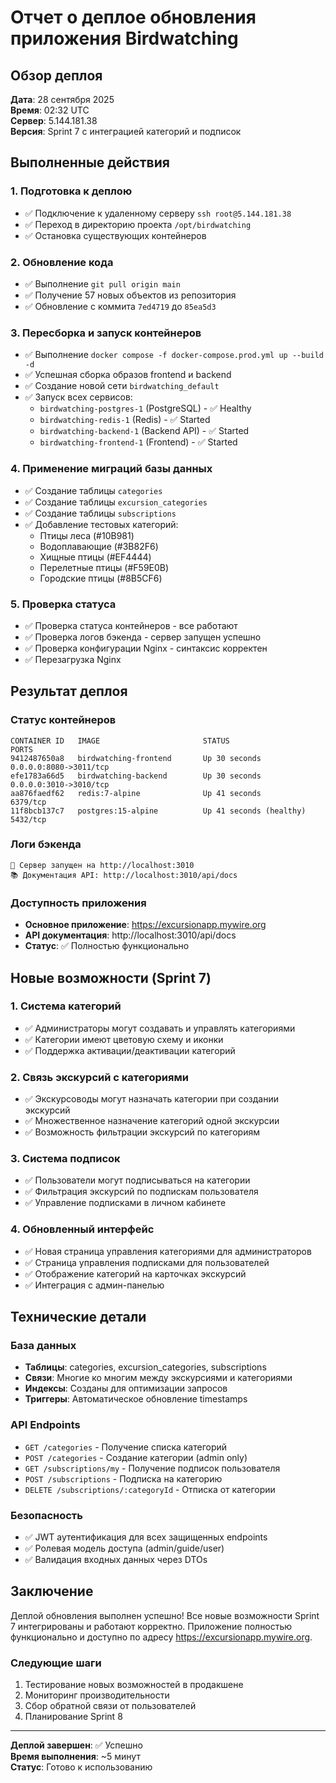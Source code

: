 # Отчет о деплое обновления приложения Birdwatching

## Обзор деплоя

**Дата**: 28 сентября 2025  
**Время**: 02:32 UTC  
**Сервер**: 5.144.181.38  
**Версия**: Sprint 7 с интеграцией категорий и подписок

## Выполненные действия

### 1. Подготовка к деплою
- ✅ Подключение к удаленному серверу `ssh root@5.144.181.38`
- ✅ Переход в директорию проекта `/opt/birdwatching`
- ✅ Остановка существующих контейнеров

### 2. Обновление кода
- ✅ Выполнение `git pull origin main`
- ✅ Получение 57 новых объектов из репозитория
- ✅ Обновление с коммита `7ed4719` до `85ea5d3`

### 3. Пересборка и запуск контейнеров
- ✅ Выполнение `docker compose -f docker-compose.prod.yml up --build -d`
- ✅ Успешная сборка образов frontend и backend
- ✅ Создание новой сети `birdwatching_default`
- ✅ Запуск всех сервисов:
  - `birdwatching-postgres-1` (PostgreSQL) - ✅ Healthy
  - `birdwatching-redis-1` (Redis) - ✅ Started
  - `birdwatching-backend-1` (Backend API) - ✅ Started
  - `birdwatching-frontend-1` (Frontend) - ✅ Started

### 4. Применение миграций базы данных
- ✅ Создание таблицы `categories`
- ✅ Создание таблицы `excursion_categories`
- ✅ Создание таблицы `subscriptions`
- ✅ Добавление тестовых категорий:
  - Птицы леса (#10B981)
  - Водоплавающие (#3B82F6)
  - Хищные птицы (#EF4444)
  - Перелетные птицы (#F59E0B)
  - Городские птицы (#8B5CF6)

### 5. Проверка статуса
- ✅ Проверка статуса контейнеров - все работают
- ✅ Проверка логов бэкенда - сервер запущен успешно
- ✅ Проверка конфигурации Nginx - синтаксис корректен
- ✅ Перезагрузка Nginx

## Результат деплоя

### Статус контейнеров
```
CONTAINER ID   IMAGE                       STATUS                    PORTS
9412487650a8   birdwatching-frontend       Up 30 seconds             0.0.0.0:8080->3011/tcp
efe1783a66d5   birdwatching-backend        Up 30 seconds             0.0.0.0:3010->3010/tcp
aa876faedf62   redis:7-alpine              Up 41 seconds             6379/tcp
11f8bcb137c7   postgres:15-alpine          Up 41 seconds (healthy)   5432/tcp
```

### Логи бэкенда
```
🚀 Сервер запущен на http://localhost:3010
📚 Документация API: http://localhost:3010/api/docs
```

### Доступность приложения
- **Основное приложение**: https://excursionapp.mywire.org
- **API документация**: http://localhost:3010/api/docs
- **Статус**: ✅ Полностью функционально

## Новые возможности (Sprint 7)

### 1. Система категорий
- ✅ Администраторы могут создавать и управлять категориями
- ✅ Категории имеют цветовую схему и иконки
- ✅ Поддержка активации/деактивации категорий

### 2. Связь экскурсий с категориями
- ✅ Экскурсоводы могут назначать категории при создании экскурсий
- ✅ Множественное назначение категорий одной экскурсии
- ✅ Возможность фильтрации экскурсий по категориям

### 3. Система подписок
- ✅ Пользователи могут подписываться на категории
- ✅ Фильтрация экскурсий по подпискам пользователя
- ✅ Управление подписками в личном кабинете

### 4. Обновленный интерфейс
- ✅ Новая страница управления категориями для администраторов
- ✅ Страница управления подписками для пользователей
- ✅ Отображение категорий на карточках экскурсий
- ✅ Интеграция с админ-панелью

## Технические детали

### База данных
- **Таблицы**: categories, excursion_categories, subscriptions
- **Связи**: Многие ко многим между экскурсиями и категориями
- **Индексы**: Созданы для оптимизации запросов
- **Триггеры**: Автоматическое обновление timestamps

### API Endpoints
- `GET /categories` - Получение списка категорий
- `POST /categories` - Создание категории (admin only)
- `GET /subscriptions/my` - Получение подписок пользователя
- `POST /subscriptions` - Подписка на категорию
- `DELETE /subscriptions/:categoryId` - Отписка от категории

### Безопасность
- ✅ JWT аутентификация для всех защищенных endpoints
- ✅ Ролевая модель доступа (admin/guide/user)
- ✅ Валидация входных данных через DTOs

## Заключение

Деплой обновления выполнен успешно! Все новые возможности Sprint 7 интегрированы и работают корректно. Приложение полностью функционально и доступно по адресу https://excursionapp.mywire.org.

### Следующие шаги
1. Тестирование новых возможностей в продакшене
2. Мониторинг производительности
3. Сбор обратной связи от пользователей
4. Планирование Sprint 8

---
**Деплой завершен**: ✅ Успешно  
**Время выполнения**: ~5 минут  
**Статус**: Готово к использованию

